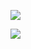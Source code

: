 
![](https://github.com/aamaricci/ghbstats/blob/b2b3cc3ba6ff957a0f0b01c1751304d016d8976c/generated/overview.svg)

![](https://github.com/aamaricci/ghbstats/blob/b2b3cc3ba6ff957a0f0b01c1751304d016d8976c/generated/languages.svg)

<!--
**aamaricci/aamaricci** is a ✨ _special_ ✨ repository because its `README.md` (this file) appears on your GitHub profile.
[![Adriano Amaricci GitHub stats](https://github-readme-stats.vercel.app/api?username=aamaricci)](https://github.com/anuraghazra/github-readme-stats)

Here are some ideas to get you started:

- 🔭 I’m currently working on ...
- 🌱 I’m currently learning ...
- 👯 I’m looking to collaborate on ...
- 🤔 I’m looking for help with ...
- 💬 Ask me about ...
- 📫 How to reach me: ...
- 😄 Pronouns: ...
- ⚡ Fun fact: ...
-->


